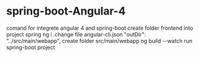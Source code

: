 # spring-boot-Angular-4

comand for integrete angular 4 and spring-boot
create folder frontend into project spring
ng i <my project angular>
.change file angular-cli.json
"outDir": "../src/main/webapp",
create folder src/main/webapp
ng build --watch
run spring-boot project
